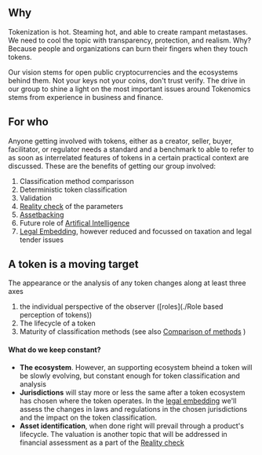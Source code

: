 ## Why
Tokenization is hot. Steaming hot, and able to create rampant metastases. We need to cool the topic with transparency, protection, and realism. Why? Because people and organizations can burn their fingers when they touch tokens.

Our vision stems for open public cryptocurrencies and the ecosystems behind them. Not your keys not your coins, don't trust verify. The drive in our group to shine a light on the most important issues around Tokenomics stems from experience in business and finance.

## For who
Anyone getting involved with tokens, either as a creator, seller, buyer, facilitator, or regulator needs a standard and a benchmark to able to refer to as soon as interrelated features of tokens in a certain practical context are discussed. These are the benefits of getting our group involved:
1. Classification method comparisson
2. Deterministic token classification
3. Validation 
4. [Reality check](./Realitycheck.md) of the parameters
5. [Assetbacking](./Assetbacking.md)
6. Future role of [Artifical Intelligence](./AI.md)
7. [Legal Embedding](./Legal.md), however reduced and focussed on taxation and legal tender issues

## A token is a moving target

The appearance or the analysis of any token changes along at least three axes
1. the individual perspective of the observer ([roles](./Role based perception of tokens))
2. The lifecycle of a token
3. Maturity of classification methods (see also [Comparison of methods](./ComparisonTC) )

#### What do we keep constant?
 - **The ecosystem**. However, an supporting ecosystem bheind a token will be slowly evolving, but constant enough for token classification and analysis
 - **Jurisdictions** will stay more or less the same after a token ecosystem has chosen where the token operates. In the [legal embedding](./Legal.md) we'll assess the changes in laws and regulations in the chosen jurisdictions and the impact on the token classification.
 - **Asset identification**, when done right will prevail through a product's lifecycle. The valuation is another topic that will be addressed in financial assessment as a part of the [Reality check](./Realitycheck.md)
